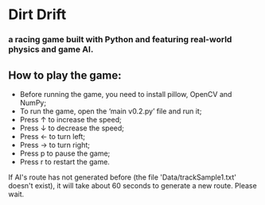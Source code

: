 # Dirt Drift
### a racing game built with Python and featuring real-world physics and game AI.

## How to play the game: 
- Before running the game, you need to install pillow, OpenCV and NumPy; 
- To run the game, open the ‘main v0.2.py’ file and run it; 
- Press ↑ to increase the speed;
- Press ↓ to decrease the speed;
- Press ← to turn left;
- Press → to turn right;
- Press p to pause the game;
- Press r to restart the game.


If AI's route has not generated before (the file 'Data/trackSample1.txt' doesn't exist), it will take about 60 seconds to generate a new route. Please wait. 
